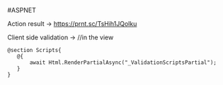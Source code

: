 #ASPNET 

Action result -> https://prnt.sc/TsHih1JQolku

Client side validation -> //in the view
 ```
 @section Scripts{
    @{
        await Html.RenderPartialAsync("_ValidationScriptsPartial");
    }
}
```